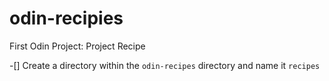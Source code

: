 # odin-recipies

First Odin Project: Project Recipe

-[] Create a directory within the `odin-recipes` directory and name it `recipes`